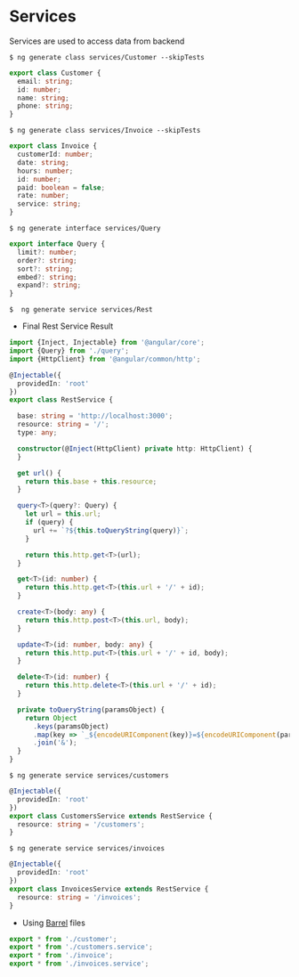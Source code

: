 # Services 

Services are used to access data from backend

```
$ ng generate class services/Customer --skipTests
```

```typescript
export class Customer {
  email: string;
  id: number;
  name: string;
  phone: string;
}
```

```
$ ng generate class services/Invoice --skipTests
```


```typescript
export class Invoice {
  customerId: number;
  date: string;
  hours: number;
  id: number;
  paid: boolean = false;
  rate: number;
  service: string;
}
```

```
$ ng generate interface services/Query
```


```typescript
export interface Query {
  limit?: number;
  order?: string;
  sort?: string;
  embed?: string;
  expand?: string;
}
```

```
$  ng generate service services/Rest
```

* Final Rest Service Result

```typescript
import {Inject, Injectable} from '@angular/core';
import {Query} from './query';
import {HttpClient} from '@angular/common/http';

@Injectable({
  providedIn: 'root'
})
export class RestService {

  base: string = 'http://localhost:3000';
  resource: string = '/';
  type: any;

  constructor(@Inject(HttpClient) private http: HttpClient) {
  }

  get url() {
    return this.base + this.resource;
  }

  query<T>(query?: Query) {
    let url = this.url;
    if (query) {
      url += `?${this.toQueryString(query)}`;
    }

    return this.http.get<T>(url);
  }

  get<T>(id: number) {
    return this.http.get<T>(this.url + '/' + id);
  }

  create<T>(body: any) {
    return this.http.post<T>(this.url, body);
  }

  update<T>(id: number, body: any) {
    return this.http.put<T>(this.url + '/' + id, body);
  }

  delete<T>(id: number) {
    return this.http.delete<T>(this.url + '/' + id);
  }

  private toQueryString(paramsObject) {
    return Object
      .keys(paramsObject)
      .map(key => `_${encodeURIComponent(key)}=${encodeURIComponent(paramsObject[key])}`)
      .join('&');
  }
}
```

```
$ ng generate service services/customers 
```

```typescript
@Injectable({
  providedIn: 'root'
})
export class CustomersService extends RestService {
  resource: string = '/customers';
}
```

```
$ ng generate service services/invoices
```

```typescript
@Injectable({
  providedIn: 'root'
})
export class InvoicesService extends RestService {
  resource: string = '/invoices';
}
```


* Using [Barrel](https://medium.com/@adrianfaciu/barrel-files-to-use-or-not-to-use-75521cd18e65) files

```typescript
export * from './customer';
export * from './customers.service';
export * from './invoice';
export * from './invoices.service';
```
